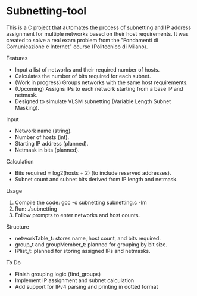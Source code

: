 # Subnetting-tool
This is a C project that automates the process of subnetting and IP address assignment for multiple networks based on their host requirements. It was created to solve a real exam problem from the "Fondamenti di Comunicazione e Internet" course (Politecnico di Milano).

Features
- Input a list of networks and their required number of hosts.
- Calculates the number of bits required for each subnet.
- (Work in progress) Groups networks with the same host requirements.
- (Upcoming) Assigns IPs to each network starting from a base IP and netmask.
- Designed to simulate VLSM subnetting (Variable Length Subnet Masking).

Input
- Network name (string).
- Number of hosts (int).
- Starting IP address (planned).
- Netmask in bits (planned).

Calculation
- Bits required = log2(hosts + 2) (to include reserved addresses).
- Subnet count and subnet bits derived from IP length and netmask.

Usage
1. Compile the code:
   gcc -o subnetting subnetting.c -lm
2. Run:
   ./subnetting
3. Follow prompts to enter networks and host counts.

Structure
- networkTable_t: stores name, host count, and bits required.
- group_t and groupMember_t: planned for grouping by bit size.
- IPlist_t: planned for storing assigned IPs and netmasks.

To Do
- Finish grouping logic (find_groups)
- Implement IP assignment and subnet calculation
- Add support for IPv4 parsing and printing in dotted format
